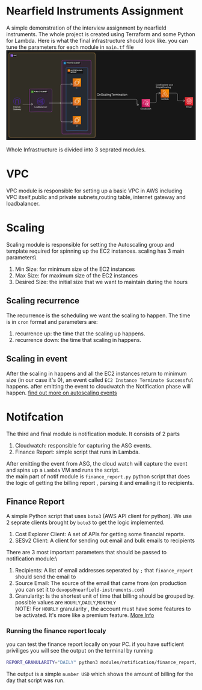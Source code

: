 # Nearfield Instruments Assignment
A simple demonstration of the interview assignment by nearfield instruments.
The whole project is created using Terraform and some Python for Lambda.
Here is what the final infrastructure should look like. you can tune the parameters for each module in `main.tf` file 
![image](./Diagram.png "Simple Diagram")

Whole Infrastructure is divided into 3 seprated modules.
# VPC
VPC module is responsible for setting up a basic VPC in AWS including\
VPC itself,public and private subnets,routing table, internet gateway and 
loadbalancer.

# Scaling
Scaling module is responsible for setting the Autoscaling group and template required for spinning up the EC2 instances. 
scaling has 3 main parameters\
1. Min Size: for minimum size of the EC2 instances
2. Max Size: for maximum size of the EC2 instances
3. Desired Size: the initial size that we want to maintain during the hours
## Scaling recurrence
The recurrence is the scheduling we want the scaling to happen. The time is in `cron` format and parameters are:
1. recurrence up: the time that the scaling up happens.
2. recurrence down: the time that scaling in happens.
## Scaling in event
After the scaling in happens and all the EC2 instances return to minimum size (in our case it's 0), an event called `EC2 Instance Terminate Successful` happens. after emitting the event to cloudwatch the Notification phase will happen.
[find out more on autoscaling events](https://docs.aws.amazon.com/autoscaling/ec2/userguide/ec2-auto-scaling-event-reference.html)

# Notifcation
The third and final module is notification module. It consists of 2 parts
1. Cloudwatch: responsible for capturing the ASG events.
2. Finance Report: simple script that runs in Lambda.

After emitting the event from ASG, the cloud watch will capture the event and spins up a `Lambda` VM and runs the script.\
the main part of notif module is `finance_report.py` python script that does the logic of getting the billing report , parsing it and emailing it to recipients.
## Finance Report
A simple Python script that uses `boto3` (AWS API client for python). We use 2 seprate clients brought by `boto3` to get the logic implemented.
1. Cost Explorer Client: A set of APIs for getting some financial reports.
2. SESv2 Client: A client for sending out email and bulk emails to recipients

There are 3 most important parameters that should be passed to notification module:\
1. Recipients: A list of email addresses seperated by `;` that `finance_report` should send the email to
2. Source Email: The source of the email that came from (on production you can set it to `devops@nearfield-instruments.com`)
3. Granularity: Is the shortest unit of time that billing should be grouped by. possible values are `HOURLY`,`DAILY`,`MONTHLY`\
NOTE: For `HOURLY` granularity , the account must have some features to be activated. It's more like a premium feature. [More Info](https://docs.aws.amazon.com/cost-management/latest/userguide/ce-exploring-data.html)
### Running the finance report localy
you can test the finance report locally on your PC. if you have sufficient priviliges you will see the output on the terminal by running
```bash
REPORT_GRANULARITY="DAILY" python3 modules/notification/finance_report/finance_reporty.py --dry-run
```
The output is a simple `number USD` which shows the amount of billing for the day that script was run.
